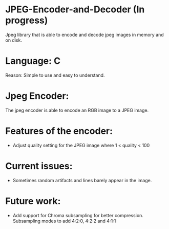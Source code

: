 # JPEG-Encoder-and-Decoder (In progress)
Jpeg library that is able to encode and decode jpeg images in memory and on disk.

# Language: C
Reason: Simple to use and easy to understand.

# Jpeg Encoder:
The jpeg encoder is able to encode an RGB image to a JPEG image.

# Features of the encoder:
* Adjust quality setting for the JPEG image where 1 < quality < 100

# Current issues:
* Sometimes random artifacts and lines barely appear in the image.

# Future work:
* Add support for Chroma subsampling for better compression. Subsampling modes to add
  4:2:0, 4:2:2 and 4:1:1
